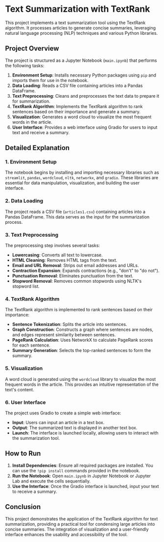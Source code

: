 # Text Summarization with TextRank

This project implements a text summarization tool using the TextRank algorithm. It processes articles to generate concise summaries, leveraging natural language processing (NLP) techniques and various Python libraries.

## Project Overview

The project is structured as a Jupyter Notebook (`main.ipynb`) that performs the following tasks:

1. **Environment Setup**: Installs necessary Python packages using `pip` and imports them for use in the notebook.
2. **Data Loading**: Reads a CSV file containing articles into a Pandas DataFrame.
3. **Text Preprocessing**: Cleans and preprocesses the text data to prepare it for summarization.
4. **TextRank Algorithm**: Implements the TextRank algorithm to rank sentences based on their importance and generate a summary.
5. **Visualization**: Generates a word cloud to visualize the most frequent words in the article.
6. **User Interface**: Provides a web interface using Gradio for users to input text and receive a summary.

## Detailed Explanation

### 1. Environment Setup

The notebook begins by installing and importing necessary libraries such as `streamlit`, `pandas`, `wordcloud`, `nltk`, `networkx`, and `gradio`. These libraries are essential for data manipulation, visualization, and building the user interface.

### 2. Data Loading

The project reads a CSV file (`articles1.csv`) containing articles into a Pandas DataFrame. This data serves as the input for the summarization process.

### 3. Text Preprocessing

The preprocessing step involves several tasks:
- **Lowercasing**: Converts all text to lowercase.
- **HTML Cleaning**: Removes HTML tags from the text.
- **Email and URL Removal**: Strips out email addresses and URLs.
- **Contraction Expansion**: Expands contractions (e.g., "don't" to "do not").
- **Punctuation Removal**: Eliminates punctuation from the text.
- **Stopword Removal**: Removes common stopwords using NLTK's stopword list.

### 4. TextRank Algorithm

The TextRank algorithm is implemented to rank sentences based on their importance:
- **Sentence Tokenization**: Splits the article into sentences.
- **Graph Construction**: Constructs a graph where sentences are nodes, and edges represent similarity between sentences.
- **PageRank Calculation**: Uses NetworkX to calculate PageRank scores for each sentence.
- **Summary Generation**: Selects the top-ranked sentences to form the summary.

### 5. Visualization

A word cloud is generated using the `wordcloud` library to visualize the most frequent words in the article. This provides an intuitive representation of the text's content.

### 6. User Interface

The project uses Gradio to create a simple web interface:
- **Input**: Users can input an article in a text box.
- **Output**: The summarized text is displayed in another text box.
- **Launch**: The interface is launched locally, allowing users to interact with the summarization tool.

## How to Run

1. **Install Dependencies**: Ensure all required packages are installed. You can use the `!pip install` commands provided in the notebook.
2. **Run the Notebook**: Open `main.ipynb` in Jupyter Notebook or Jupyter Lab and execute the cells sequentially.
3. **Use the Interface**: Once the Gradio interface is launched, input your text to receive a summary.

## Conclusion

This project demonstrates the application of the TextRank algorithm for text summarization, providing a practical tool for condensing large articles into concise summaries. The integration of visualization and a user-friendly interface enhances the usability and accessibility of the tool. 